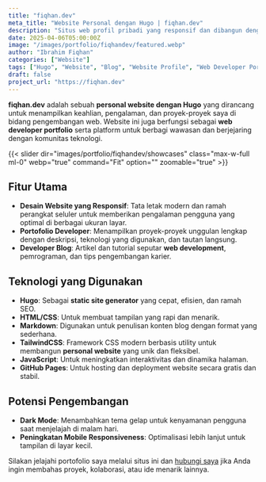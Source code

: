 ```yaml
---
title: "fiqhan.dev"
meta_title: "Website Personal dengan Hugo | fiqhan.dev"
description: "Situs web profil pribadi yang responsif dan dibangun dengan Hugo untuk menampilkan keahlian pengembangan web, proyek, dan artikel blog."
date: 2025-04-06T05:00:00Z
image: "/images/portfolio/fiqhandev/featured.webp"
author: "Ibrahim Fiqhan"
categories: ["Website"]
tags: ["Hugo", "Website", "Blog", "Website Profile", "Web Developer Portfolio", "TailwindCSS", "Static Site"]
draft: false
project_url: "https://fiqhan.dev"
---
```


**fiqhan.dev** adalah sebuah **personal website dengan Hugo** yang dirancang untuk menampilkan keahlian, pengalaman, dan proyek-proyek saya di bidang pengembangan web. Website ini juga berfungsi sebagai **web developer portfolio** serta platform untuk berbagi wawasan dan berjejaring dengan komunitas teknologi.

{{< slider dir="images/portfolio/fiqhandev/showcases" class="max-w-full ml-0" webp="true" command="Fit" option="" zoomable="true" >}}

## Fitur Utama

- **Desain Website yang Responsif**: Tata letak modern dan ramah perangkat seluler untuk memberikan pengalaman pengguna yang optimal di berbagai ukuran layar.
- **Portofolio Developer**: Menampilkan proyek-proyek unggulan lengkap dengan deskripsi, teknologi yang digunakan, dan tautan langsung.
- **Developer Blog**: Artikel dan tutorial seputar **web development**, pemrograman, dan tips pengembangan karier.

## Teknologi yang Digunakan

- **Hugo**: Sebagai **static site generator** yang cepat, efisien, dan ramah SEO.
- **HTML/CSS**: Untuk membuat tampilan yang rapi dan menarik.
- **Markdown**: Digunakan untuk penulisan konten blog dengan format yang sederhana.
- **TailwindCSS**: Framework CSS modern berbasis utility untuk membangun **personal website** yang unik dan fleksibel.
- **JavaScript**: Untuk meningkatkan interaktivitas dan dinamika halaman.
- **GitHub Pages**: Untuk hosting dan deployment website secara gratis dan stabil.

## Potensi Pengembangan

- **Dark Mode**: Menambahkan tema gelap untuk kenyamanan pengguna saat menjelajah di malam hari.
- **Peningkatan Mobile Responsiveness**: Optimalisasi lebih lanjut untuk tampilan di layar kecil.

Silakan jelajahi portofolio saya melalui situs ini dan [hubungi saya](https://wa.me/6285785556608) jika Anda ingin membahas proyek, kolaborasi, atau ide menarik lainnya.

